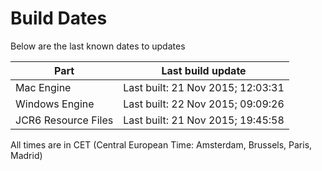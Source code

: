 # Build Dates

Below are the last known dates to updates

Part | Last build update
-----|-----
Mac Engine | Last built: 21 Nov 2015; 12:03:31
Windows Engine | Last built: 22 Nov 2015; 09:09:26
JCR6 Resource Files | Last built: 21 Nov 2015; 19:45:58
All times are in CET (Central European Time: Amsterdam, Brussels, Paris, Madrid)



